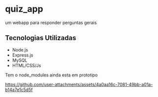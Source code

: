 # quiz_app
um webapp para responder perguntas gerais

## Tecnologias Utilizadas

- Node.js
- Express.js
- MySQL
- HTML/CSS/Js

Tem o node_modules
ainda esta em prototipo


https://github.com/user-attachments/assets/4a0aa16c-7081-49bb-a01a-b14a7e1c5d5f

